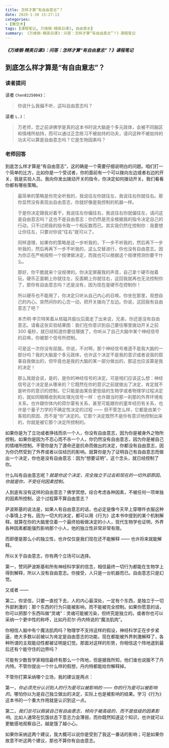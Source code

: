 ```yaml
---
title: 怎样才算“有自由意志”？
date: 2020-1-30 15:27:13
categories:
- [舞空术]
tags: [课程笔记, 万维钢·精英日课3, 自由意志]
summary: 《万维钢·精英日课3：问答：怎样才算“有自由意志”？》课程笔记
---
```


##### 《万维钢·精英日课3：问答：怎样才算“有自由意志”？》课程笔记

<div class="anchor" id="dao-di-zen-me-yang-cai-suan-shi-you-zi-you-yi-zhi"></div>

## 到底怎么样才算是“有自由意志”？

### 读者提问

读者 `Chen82250043`：

> 你说什么我偏不听，这叫自由意志吗？

读者 `L.J`：

> 万老师，您之前讲佛学是真的这本书时说大脑是个多元政体，会被不同脑区和情绪所劫持，而可以通过正念练习不被劫持的功夫，请问这种不被劫持的功夫可以算是自由意志吗？它是生物因素吗？

### 老师回答

到底怎么样才算是“有自由意志”，这的确是一个需要仔细说明白的问题。咱们打一个简单的比方，比如你是一个受试者，你的面前有一个可以拨向左边或者右边的开关，我是实验人员。我向你发出拨动开关的指令，你决定如何拨动开关。我们看看你都有哪些策略。

> 最简单的策略是你完全听我的，我说往左你就往左，我说往右你就往右。那你显然没有表现出自由意志，你就好像是我控制的机器一样。
>
> 于是你决定跟我对着干，我说往左你偏往右，我说往右你就偏往左，请问这是自由意志吗？这也不是自由意志：你仍然是完全根据我的指令决定自己的行动，只不过把我的指令取一个相反数而已。其实我仍然在控制你：我要想让你往左，只要对你说“往右”就可以了。
>
> 同样道理，如果你的策略是这一步听我的，下一步不听我的，然后再下一步听我的，然后再再下一步不听我的，这么交替进行，你也没有自由意志。因为你正在严格按照一个规律做决定，而我也可以根据这个规律预测你要干什么。
>
> 那好，你干脆就来个没规律的。你决定屏蔽我的声音，自己拿个硬币抛着玩，硬币正面朝上你就往左，反面朝上你就往右，这回我就再也无法控制你了，那你有自由意志吗？还是没有，因为现在是硬币在控制你！
>
> 所以硬币也不能用了，你决定只听从自己内心的召唤。你坐在那里，观想自己的内心。突然间你的心念一动，把开关拨向了左边。你说，这回我有自由意志了吧？
>
> 本杰明·李贝特笑着从核磁共振仪后面走了出来说，兄弟，你还是没有自由意志。请看这张实验结果图：我们在你意识到自己要往哪里拨动开关之前300 毫秒，就已经知道你要往哪拨了。你听从了自己大脑中某个神经信号的召唤，你被那个信号所控制。
>
> 可是这一次你没有屈服。你说，不对啊，那个神经信号难道不是我大脑的一部分吗？我的大脑是个多元政体，也许这个决定不是我的意识或者说我的叙事自我做出的，但毕竟也是我的大脑的某一部分做出的，那这也应该算是我的决定！
>
> 那么我就会说，是的，是你的神经信号的决定。可是咱们应该这么想：神经信号这个决定是从哪来的？它既然在你的意识之前就做出了决定，肯定就不是听你的意识的控制。它只能是由某些更低级的生物学或者物理学过程决定的，就如同眼睛收到和处理光信号一样：也许跟当时那一刹那的外界环境有关系，也许跟你体内的荷尔蒙有关系，甚至可能跟你的童年经历有关系，也许是个量子力学的不确定性决定的过程 —— 但不管怎么样，它都是由某个客观的原因、而不是“你”决定的。它那个决定既然不是你有意识地控制出来的，你就是被它那个决定所控制的。

如果你是为了立功或者挣钱而杀一个人，你没有自由意志，因为你是被身外之物所控制。如果你是因为不忍心而不杀一个人，你仍然没有自由意志，因为你是被自己的情绪所控制。不管你是为了遵命还是抗命而做出的决定，你都没有自由意志，因为你仍然受到了外界或者以往经历的影响。就算你是为了证明自己有自由意志而做出一个决定，你也是没有自由意志：因为“想要证明”，这个念头，就已经控制了你。

什么叫有自由意志呢？*就是你这个决定，完全独立于过去和现在的一切外部原因。你就是你，不受任何因素控制。*

人到底有没有这样的自由意志？佛学冥想，综合考虑各种因素，不被任何一项单独的因素所控制，这个过程算不算自由意志？

萨波斯基的说法是，如果人有自由意志的话，也必定是像今天早上穿哪件衣服这种小事情上才有。因为一切大的决定，都可以用《行为》这本书中提到的某个机制解释。就算在你的大脑里住着一个最终拍板做决定的小人，现代生物学也证明，外界各种因素都能强烈影响那个小人，他的独立性非常非常有限。

而即便是那么小的独立性，也许仅仅是我们现在还不能解释 —— 也许将来就能解释。

所以关于自由意志，你有两个立场可以选择。

第一，赞同萨波斯基和所有神经科学家的信念，相信最终一切行为都能在生物学上得到解释，所以人没有自由意志。你接受，人只是一台机器而已。自由意志只是幻觉。

又或者 ——

第二，你坚信，只要一直挖下去，人的内心最深处，一定有个东西，是独立于一切外部刺激的：那个东西的行为只能被影响，而不能被完全控制。如果你愿意的话，你可以把那个东西叫做“灵魂”：灵魂可能被污染，但终究是独立的。或者你也可以采纳一个更中性的称呼，比如丹尼尔·丹内特说的“魔法肌肉”。

你相信人脑中有个魔法肌肉吗？物理学不支持这样的假设，神经科学正在步步紧逼，绝大多数以前被以为肯定是自由意志的功能，现在都能被外界刺激解释了，各种所谓的主观能动性都被证明是幻觉。那面对这样的形势，你相信这个阵地退到最后还有个能守住的边界吗？

可能有少数哲学家相信最终有那么一个阵地，但是据我所知，他们谁也说服不了丹内特。不管你提出一个什么样的假想，丹内特都能给你解释掉。

不管你打算采纳哪个立场，我的建议是两点：

第一，*你必须充分认识到人的行为是可以被影响的 —— 你的行为是可以被影响的*。哪怕你以为是自己独立做出的决定，实际上也是被影响的结果。学习《行为》这本书的一个重大作用就是认识到这一点。

第二，*我们总可以假装自己有自由意志，倾向于被高级的、而不是低级的因素影响*。比如人通常在饥饿状态下意志力会薄弱，而你既然知道这个知识，也许就可以更敏感地观察自己，越是饿了越小心。

如果你采纳这两个建议，我大概可以说你是受到了我这一番话的影响；可是如果你故意不听这两个建议，那也不算你有自由意志。
